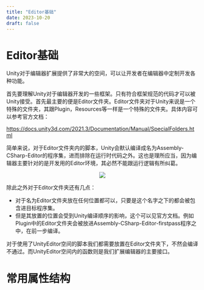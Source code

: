 ```yaml
---
title: "Editor基础"
date: 2023-10-20
draft: false
---
```



# Editor基础

Unity对于编辑器扩展提供了非常大的空间，可以让开发者在编辑器中定制开发各种功能。

首先要理解Unity对于编辑器开发的一些框架。只有符合框架规范的代码才可以被Unity接受。首先最主要的便是Editor文件夹。Editor文件夹对于Unity来说是一个特殊的文件夹，其跟Plugin，Resources等一样是一个特殊的文件夹。具体内容可以参考官方文档：

https://docs.unity3d.com/2021.3/Documentation/Manual/SpecialFolders.html

简单来说，对于Editor文件夹内的脚本，Unity会默认编译成名为Assembly-CSharp-Editor的程序集，进而排除在运行时代码之外。这也是理所应当，因为编辑器主要针对的是开发用的Editor环境，其必然不能跟运行逻辑有所纠葛。

<center><img src="../01.assets/p1.png"></center>


除此之外对于Editor文件夹还有几点：

* 对于名为Editor文件夹放在任何位置都可以，只要是这个名字之下的都会被包含进目标程序集。
* 但是其放置的位置会受到Unity编译顺序的影响，这个可以见官方文档。例如Plugin中的Editor文件夹会被放进Assembly-CSharp-Editor-firstpass程序之中，在前一步编译。

对于使用了UnityEditor空间的脚本我们都需要放置在Editor文件夹下，不然会编译不通过。而UnityEditor空间内的函数则是我们扩展编辑器的主要接口。

# 常用属性结构


